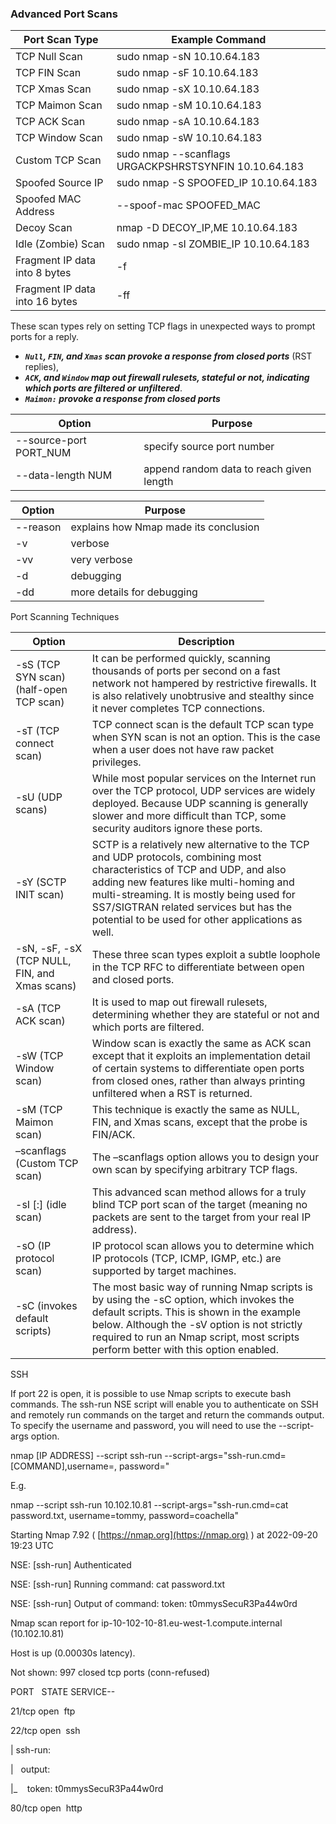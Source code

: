 
### Advanced Port Scans
| Port Scan Type                 | Example Command                                       |
| ------------------------------ | ----------------------------------------------------- |
| TCP Null Scan                  | sudo nmap -sN 10.10.64.183                            |
| TCP FIN Scan                   | sudo nmap -sF 10.10.64.183                            |
| TCP Xmas Scan                  | sudo nmap -sX 10.10.64.183                            |
| TCP Maimon Scan                | sudo nmap -sM 10.10.64.183                            |
| TCP ACK Scan                   | sudo nmap -sA 10.10.64.183                            |
| TCP Window Scan                | sudo nmap -sW 10.10.64.183                            |
| Custom TCP Scan                | sudo nmap --scanflags URGACKPSHRSTSYNFIN 10.10.64.183 |
| Spoofed Source IP              | sudo nmap -S SPOOFED_IP 10.10.64.183                  |
| Spoofed MAC Address            | --spoof-mac SPOOFED_MAC                               |
| Decoy Scan                     | nmap -D DECOY_IP,ME 10.10.64.183                      |
| Idle (Zombie) Scan             | sudo nmap -sI ZOMBIE_IP 10.10.64.183                  |
| Fragment IP data into 8 bytes  | -f                                                    |
| Fragment IP data into 16 bytes | -ff                                                   |
These scan types rely on setting TCP flags in unexpected ways to prompt ports for a reply. 
- ***`Null`, `FIN`, and `Xmas` scan provoke a response from closed ports*** (RST replies), 
- ***`ACK`, and `Window` map out firewall rulesets, stateful or not, indicating which ports are filtered or unfiltered***.
- ***`Maimon:` provoke a response from closed ports***

| Option                 | Purpose                                  |
| ---------------------- | ---------------------------------------- |
| --source-port PORT_NUM | specify source port number               |
| --data-length NUM      | append random data to reach given length |



| Option   | Purpose                               |
| -------- | ------------------------------------- |
| --reason | explains how Nmap made its conclusion |
| -v       | verbose                               |
| -vv      | very verbose                          |
| -d       | debugging                             |
| -dd      | more details for debugging            |

Port Scanning Techniques

| Option                                        | Description                                                                                                                                                                                                                                                                                                     |
| --------------------------------------------- | --------------------------------------------------------------------------------------------------------------------------------------------------------------------------------------------------------------------------------------------------------------------------------------------------------------- |
| -sS (TCP SYN scan)(half-open TCP scan)        | It can be performed quickly, scanning thousands of ports per second on a fast network not hampered by restrictive firewalls. It is also relatively unobtrusive and stealthy since it never completes TCP connections.                                                                                           |
| -sT (TCP connect scan)                        | TCP connect scan is the default TCP scan type when SYN scan is not an option. This is the case when a user does not have raw packet privileges.                                                                                                                                                                 |
| -sU (UDP scans)                               | ​While most popular services on the Internet run over the TCP protocol, UDP services are widely deployed. Because UDP scanning is generally slower and more difficult than TCP, some security auditors ignore these ports.                                                                                      |
| -sY (SCTP INIT scan)                          | SCTP is a relatively new alternative to the TCP and UDP protocols, combining most characteristics of TCP and UDP, and also adding new features like multi-homing and multi-streaming. It is mostly being used for SS7/SIGTRAN related services but has the potential to be used for other applications as well. |
| -sN, -sF, -sX (TCP NULL, FIN, and Xmas scans) | These three scan types exploit a subtle loophole in the TCP RFC to differentiate between open and closed ports.                                                                                                                                                                                                 |
| -sA (TCP ACK scan)                            | It is used to map out firewall rulesets, determining whether they are stateful or not and which ports are filtered.                                                                                                                                                                                             |
| -sW (TCP Window scan)                         | Window scan is exactly the same as ACK scan except that it exploits an implementation detail of certain systems to differentiate open ports from closed ones, rather than always printing unfiltered when a RST is returned.                                                                                    |
| -sM (TCP Maimon scan)                         | This technique is exactly the same as NULL, FIN, and Xmas scans, except that the probe is FIN/ACK.                                                                                                                                                                                                              |
| –scanflags (Custom TCP scan)                  | ​The –scanflags option allows you to design your own scan by specifying arbitrary TCP flags.                                                                                                                                                                                                                    |
| -sI <zombie host>[:<probeport>] (idle scan)   | This advanced scan method allows for a truly blind TCP port scan of the target (meaning no packets are sent to the target from your real IP address).                                                                                                                                                           |
| -sO (IP protocol scan)                        | ​IP protocol scan allows you to determine which IP protocols (TCP, ICMP, IGMP, etc.) are supported by target machines.                                                                                                                                                                                          |
| -sC (invokes default scripts)                 | The most basic way of running Nmap scripts is by using the -sC option, which invokes the default scripts. This is shown in the example below. Although the -sV option is not strictly required to run an Nmap script, most scripts perform better with this option enabled.                                     |

SSH

If port 22 is open, it is possible to use Nmap scripts to execute bash commands. The ssh-run NSE script will enable you to authenticate on SSH and remotely run commands on the target and return the commands output. To specify the username and password, you will need to use the --script-args option.

nmap [IP ADDRESS] --script ssh-run --script-args="ssh-run.cmd=[COMMAND],username=<USERNAME>, password=<PASSWORD>"

E.g.

nmap --script ssh-run 10.102.10.81 --script-args="ssh-run.cmd=cat password.txt, username=tommy, password=coachella"

Starting Nmap 7.92 ( [https://nmap.org](https://nmap.org) ) at 2022-09-20 19:23 UTC

NSE: [ssh-run] Authenticated

NSE: [ssh-run] Running command: cat password.txt

NSE: [ssh-run] Output of command: token: t0mmysSecuR3Pa44w0rd

Nmap scan report for ip-10-102-10-81.eu-west-1.compute.internal (10.102.10.81)

Host is up (0.00030s latency).

Not shown: 997 closed tcp ports (conn-refused)

PORT   STATE SERVICE--

21/tcp open  ftp

22/tcp open  ssh

| ssh-run:

|   output:

|_    token: t0mmysSecuR3Pa44w0rd

80/tcp open  http